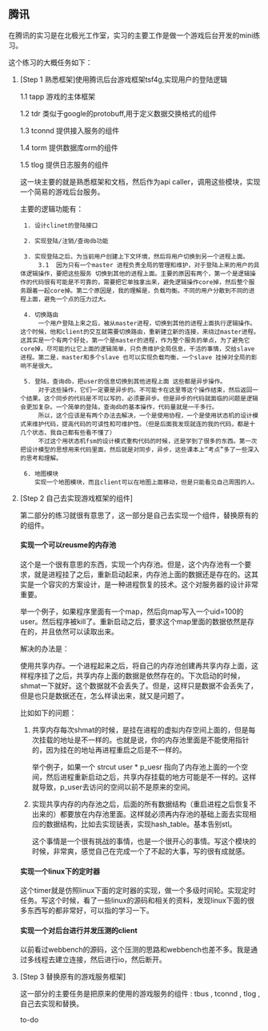## 腾讯

在腾讯的实习是在北极光工作室，实习的主要工作是做一个游戏后台开发的mini练习。

这个练习的大概任务如下：

1. [Step 1 熟悉框架]使用腾讯后台游戏框架tsf4g,实现用户的登陆逻辑

    1.1 tapp 游戏的主体框架

    1.2 tdr 类似于google的protobuff,用于定义数据交换格式的组件

    1.3 tconnd 提供接入服务的组件

    1.4 torm 提供数据库orm的组件

    1.5 tlog 提供日志服务的组件

    这一块主要的就是熟悉框架和文档，然后作为api caller，调用这些模块，实现一个简易的游戏后台服务。

    主要的逻辑功能有：

        1. 设计clinet的登陆接口

        2. 实现登陆/注销/查询db功能

        3. 实现登陆之后，为当前用户创建上下文环境，然后将用户切换到另一个进程上面。
            3.1  因为只有一个master 进程负责全局的管理和维护，对于登陆上来的用户的具体逻辑操作，要把这些服务 切换到其他的进程上面。主要的原因有两个，第一个是逻辑操作的代码很有可能是不可靠的，需要把它单独拿出来，避免逻辑操作core掉，然后整个服务跟着一起core掉。第二个原因是，我的理解是，负载均衡。不同的用户分散到不同的进程上面，避免一个点的压力过大。

        4. 切换路由
            一个用户登陆上来之后，被从master进程，切换到其他的进程上面执行逻辑操作。这个时候，他和client的交互就需要切换路由，重新建立新的连接，来绕过master进程。这其实是一个有两个好处，第一个是master的进程，作为整个服务的单点，为了避免它core掉，尽可能的让它上面的逻辑简单，只负责维护全局信息，干活的事情，交给slave进程。第二是，master和多个slave 也可以实现负载均衡，一个slave 挂掉对全局的影响不是很大。

        5. 登陆，查询db，把user的信息切换到其他进程上面 这些都是异步操作。
            对于这些操作，它们一定要是异步的。不可能卡在这里等这个操作结束，然后返回一个结果。这个同步的代码是不可以写的，必须要异步。但是异步的代码就面临的问题是逻辑会更加复杂。一个简单的登陆，查询db的基本操作，代码量就是一千多行。
            所以，这个应该是有两个办法去解决，一个是使用协程，一个是使用状态机的设计模式来维护代码，提高代码的可读性和可维护性。（但是后面我发现就连的我的代码，都是十几个状态，我自己都有些看不懂了）
            不过这个用状态机fsm的设计模式重构代码的时候，还是学到了很多的东西。第一次把设计模型的思想用来代码里面，然后就是对同步，异步，这些课本上“考点”多了一些深入的思考和理解。
            
        6. 地图模块
           实现一个地图模块，而且client可以在地图上面移动，但是只能看见自己周围的人。


2. [Step 2 自己去实现游戏框架的组件]

    第二部分的练习就很有意思了，这一部分是自己去实现一个组件，替换原有的的组件。
    
    #### 实现一个可以reusme的内存池 ####
    
    这个是一个很有意思的东西，实现一个内存池。但是，这个内存池有一个要求，就是进程挂了之后，重新启动起来，内存池上面的数据还是存在的。这其实是一个容灾的方案设计，是一种进程恢复的技术。这个对服务器的设计非常重要。

    举一个例子，如果程序里面有一个map，然后向map写入一个uid=100的user。然后程序被kill了。重新启动之后，要求这个map里面的数据依然是存在的，并且依然可以读取出来。

    解决的办法是：

    使用共享内存。一个进程起来之后，将自己的内存池创建再共享内存上面，这样程序挂了之后，共享内存上面的数据是依然存在的。下次启动的时候，shmat一下就好。这个数据就不会丢失了。但是，这样只是数据不会丢失了，但是也只是数据还在，怎么样读出来，就又是问题了。
    
    比如如下的问题：
    1. 共享内存每次shmat的时候，是挂在进程的虚拟内存空间上面的，但是每次挂载的地址是不一样的。也就是说，你的内存池里面是不能使用指针的，因为挂在的地址再进程重启之后是不一样的。
    
        举个例子，如果一个 strcut user * p_uesr 指向了内存池上面的一个空间，然后进程重新启动之后，共享内存挂载的地方可能是不一样的。这样就导致，p_user去访问的空间以前不是原来的空间。

    2. 实现共享内存的内存池之后，后面的所有数据结构（重启进程之后恢复不出来的）都要放在内存池里面。这样就必须再内存池的基础上面去实现相应的数据结构，比如去实现链表，实现hash_table。基本告别stl。

        这个事情是一个很有挑战的事情，也是一个很开心的事情。写这个模块的时候，非常爽，感觉自己在完成一个了不起的大事，写的很有成就感。

    
    #### 实现一个linux下的定时器 ####

    这个timer就是仿照linux下面的定时器的实现，做一个多级时间轮。实现定时任务。写这个时候，看了一些linux的源码和相关的资料，发现linux下面的很多东西写的都非常好，可以指的学习一下。

    #### 实现一个对后台进行并发压测的client ####

    以前看过webbench的源码，这个压测的思路和webbench也差不多。我是通过多线程去建立连接，然后进行io，然后断开。



3. [Step 3 替换原有的游戏服务框架]

    这一部分的主要任务是把原来的使用的游戏服务的组件 : tbus , tconnd , tlog ,自己去实现和替换。

    to-do
